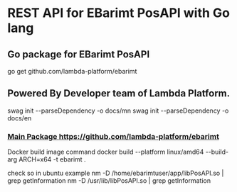 # REST API for EBarimt PosAPI with Go lang

## Go package for EBarimt PosAPI

go get github.com/lambda-platform/ebarimt

## Powered By Developer team of Lambda Platform.

swag init --parseDependency -o docs/mn
swag init --parseDependency -o docs/en

### [Main Package https://github.com/lambda-platform/ebarimt ](https://github.com/lambda-platform/ebarimt)



Docker build image command
docker build --platform linux/amd64 --build-arg ARCH=x64 -t ebarimt .


check so in ubuntu example
nm -D /home/ebarimtuser/app/libPosAPI.so | grep getInformation
nm -D /usr/lib/libPosAPI.so | grep getInformation